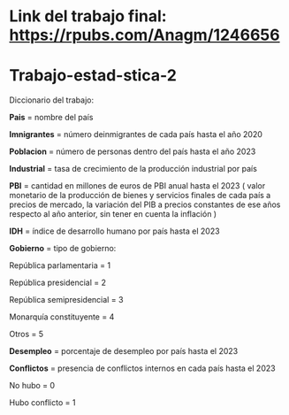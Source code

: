 # Link del trabajo final: https://rpubs.com/Anagm/1246656

# Trabajo-estad-stica-2

Diccionario del trabajo:

**Pais** = nombre del país

**Imnigrantes** = número deinmigrantes de cada país hasta el año 2020

**Poblacion** = número de personas dentro del país hasta el año 2023

**Industrial** = tasa de crecimiento de la producción industrial por país 

**PBI** = cantidad en millones de euros de PBI anual hasta el 2023 ( valor monetario de la producción de bienes y servicios finales de cada país a precios de mercado,  la variación del PIB a precios constantes de ese años respecto al año anterior, sin tener en cuenta la inflación )

**IDH** = índice de desarrollo humano por país hasta el 2023

**Gobierno** = tipo de gobierno:

  República parlamentaria = 1

  República presidencial = 2

  República semipresidencial = 3

  Monarquía constituyente = 4

  Otros = 5

**Desempleo** = porcentaje de desempleo por país hasta el 2023

**Conflictos** = presencia de conflictos internos en cada país hasta el 2023

No hubo = 0

Hubo conflicto = 1

















